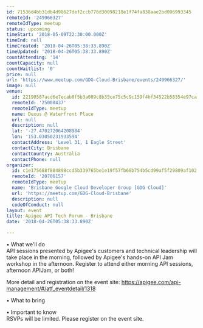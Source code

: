 ```yaml
---
id: 71536d4bb31db4d98627def2ccb776d30098218e1f74fa838aae2bd096993345
remoteId: '249966327'
remoteIdType: meetup
status: upcoming
timeStart: '2018-05-09T22:30:00.000Z'
timeEnd: null
timeCreated: '2018-04-26T05:38:33.890Z'
timeUpdated: '2018-04-26T05:38:33.890Z'
countAttending: '14'
countCapacity: null
countWaitlist: '0'
price: null
url: 'https://www.meetup.com/GDG-Cloud-Brisbane/events/249966327/'
image: null
venue:
  id: 22190587acd6e7ecab8f5b3a089c8b35ce75c5c9c159f4bf34522b58354e97ca
  remoteId: '25008437'
  remoteIdType: meetup
  name: Dexus @ Waterfront Place
  url: null
  description: null
  lat: '-27.470272064208984'
  lon: '153.03050231933594'
  contactAddress: 'Level 31, 1 Eagle Street'
  contactCity: Brisbane
  contactCountry: Australia
  contactPhone: null
organizer:
  id: c1e175688f884898ccd5b339765be1e19f57fb68b754b5cd99af5f29809af102
  remoteId: '20706157'
  remoteIdType: meetup
  name: 'Brisbane Google Cloud Developer Group [GDG Cloud]'
  url: 'https://meetup.com/GDG-Cloud-Brisbane'
  description: null
  codeOfConduct: null
layout: event
title: Apigee API Tech Forum - Brisbane
date: '2018-04-26T05:38:33.890Z'

---
```

<p>• What we'll do<br/>API sessions presented by Apigee's customers and technical leadership will take place in the morning, followed by Apigee's hands-on API Jam workshop in the afternoon. Register to attend either morning API sessions, afternoon APIJam, or both!</p> <p>More detail and registration on the event site: <a href="https://apigee.com/api-management/#/atf_eventdetail/1318" class="linkified">https://apigee.com/api-management/#/atf_eventdetail/1318</a></p> <p>• What to bring</p> <p>• Important to know<br/>RSVPs will be limited. Please register on the event site.</p>
